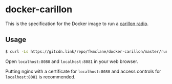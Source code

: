 docker-carillon
===============

This is the specification for the Docker image to run a [carillon radio](https://github.com/fkmclane/carillon).


Usage
-----

```sh
$ curl -Ls https://gitcdn.link/repo/fkmclane/docker-carillon/master/run | sudo bash
```

Open `localhost:8080` and `localhost:8081` in your web browser.

Putting nginx with a certificate for `localhost:8080` and access controls for `localhost:8081` is recommended.
